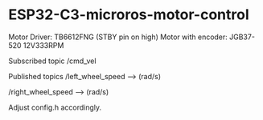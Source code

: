 # ESP32-C3-microros-motor-control
Motor Driver: TB6612FNG (STBY pin on high)
Motor with encoder: JGB37-520 12V333RPM

Subscribed topic
/cmd_vel

Published topics
/left_wheel_speed --> (rad/s)

/right_wheel_speed --> (rad/s)

Adjust config.h accordingly.
